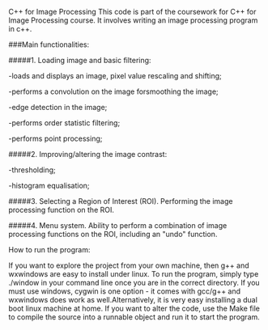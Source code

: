 C++ for Image Processing
This code is part of the coursework for C++ for Image Processing course. It involves writing an image processing program in c++.

###Main functionalities:

#####1. Loading image and basic filtering:

-loads and displays an image, pixel value rescaling and shifting;

-performs a convolution on the image forsmoothing the image;

-edge detection in the image;

-performs order statistic filtering;

-performs point processing;

#####2. Improving/altering the image contrast:

-thresholding;

-histogram equalisation;

#####3. Selecting a Region of Interest (ROI). Performing the image processing function on the ROI.

#####4. Menu system. Ability to perform a combination of image processing functions on the ROI, including an "undo" function.

How to run the program:

If you want to explore the project from your own machine, then g++ and wxwindows are easy to install under linux. To run the program, simply type ./window in your command line once you are in the correct directory. If you must use windows, cygwin is one option - it comes with gcc/g++ and wxwindows does work as well.Alternatively, it is very easy installing a dual boot linux machine at home. If you want to alter the code, use the Make file to compile the source into a runnable object and run it to start the program.
